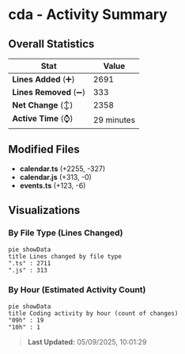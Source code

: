 # cda - Activity Summary 

## Overall Statistics

| Stat                   | Value                                                             |
| ---------------------- | ----------------------------------------------------------------- |
| **Lines Added** (➕)   | 2691                                          |
| **Lines Removed** (➖) | 333                                        |
| **Net Change** (↕)    | 2358                |
| **Active Time** (⌚)   | 29 minutes |


## Modified Files
- **calendar.ts** (+2255, -327)
- **calendar.js** (+313, -0)
- **events.ts** (+123, -6)

## Visualizations

### By File Type (Lines Changed)

```mermaid
pie showData
title Lines changed by file type
".ts" : 2711
".js" : 313
```

### By Hour (Estimated Activity Count)

```mermaid
pie showData
title Coding activity by hour (count of changes)
"09h" : 19
"10h" : 1
```


> **Last Updated:** 05/09/2025, 10:01:29
